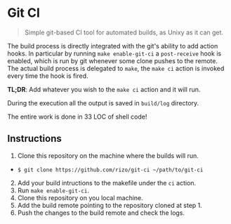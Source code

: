 # Git CI

> Simple git-based CI tool for automated builds, as Unixy as it can get.

The build process is directly integrated with the git's ability to add action hooks. In particular by running `make enable-git-ci` a `post-receive` hook is enabled, which is run by git whenever some clone pushes to the remote. The actual build process is delegated to `make`, the `make ci` action is invoked every time the hook is fired.

**TL;DR**: Add whatever you wish to the `make ci` action and it will run.

During the execution all the output is saved in `build/log` directory.

The entire work is done in 33 LOC of shell code!

## Instructions

1. Clone this repository on the machine where the builds will run.
  - `$ git clone https://github.com/rizo/git-ci ~/path/to/git-ci`
2. Add your build intructions to the makefile under the `ci` action.
2. Run `make enable-git-ci`.
3. Clone this repository on you local machine.
4. Add the build remote pointing to the repository cloned at step 1.
5. Push the changes to the build remote and check the logs.
